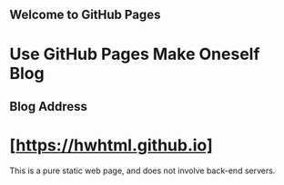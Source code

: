 ## Welcome to GitHub Pages

# Use GitHub Pages Make Oneself Blog

## Blog Address

# [https://hwhtml.github.io]

This is a pure static web page, and does not involve back-end servers.
